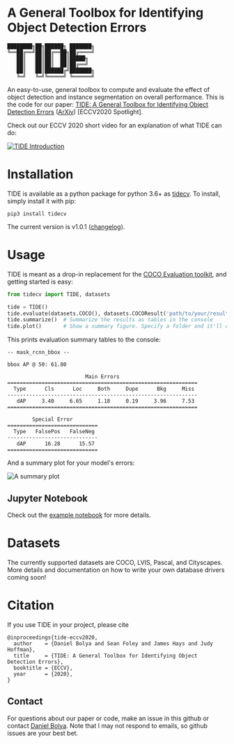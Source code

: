 # A General **T**oolbox for **I**dentifying Object **D**etection **E**rrors
```
████████╗██╗██████╗ ███████╗
╚══██╔══╝██║██╔══██╗██╔════╝
   ██║   ██║██║  ██║█████╗  
   ██║   ██║██║  ██║██╔══╝  
   ██║   ██║██████╔╝███████╗
   ╚═╝   ╚═╝╚═════╝ ╚══════╝
```

An easy-to-use, general toolbox to compute and evaluate the effect of object detection and instance segmentation on overall performance. This is the code for our paper: [TIDE: A General Toolbox for Identifying Object Detection Errors](https://dbolya.github.io/tide/paper.pdf) ([ArXiv](https://arxiv.org/abs/2008.08115)) [ECCV2020 Spotlight].

Check out our ECCV 2020 short video for an explanation of what TIDE can do:

[![TIDE Introduction](https://img.youtube.com/vi/McYFYU3PXcU/0.jpg)](https://youtu.be/McYFYU3PXcU)

# Installation

TIDE is available as a python package for python 3.6+ as [tidecv](https://pypi.org/project/tidecv/). To install, simply install it with pip:
```shell
pip3 install tidecv
```

The current version is v1.0.1 ([changelog](https://github.com/dbolya/tide/blob/master/CHANGELOG.md)).

# Usage
TIDE is meant as a drop-in replacement for the [COCO Evaluation toolkit](https://github.com/cocodataset/cocoapi), and getting started is easy:

```python
from tidecv import TIDE, datasets

tide = TIDE()
tide.evaluate(datasets.COCO(), datasets.COCOResult('path/to/your/results/file'), mode=TIDE.BOX) # Use TIDE.MASK for masks
tide.summarize()  # Summarize the results as tables in the console
tide.plot()       # Show a summary figure. Specify a folder and it'll output a png to that folder.
```

This prints evaluation summary tables to the console:
```
-- mask_rcnn_bbox --

bbox AP @ 50: 61.80

                         Main Errors
=============================================================
  Type      Cls      Loc     Both     Dupe      Bkg     Miss
-------------------------------------------------------------
   dAP     3.40     6.65     1.18     0.19     3.96     7.53
=============================================================

        Special Error
=============================
  Type   FalsePos   FalseNeg
-----------------------------
   dAP      16.28      15.57
=============================
```

And a summary plot for your model's errors:

![A summary plot](https://dbolya.github.io/tide/mask_rcnn_bbox_bbox_summary.png)

## Jupyter Notebook

Check out the [example notebook](https://github.com/dbolya/tide/blob/master/examples/coco_instance_segmentation.ipynb) for more details.


# Datasets
The currently supported datasets are COCO, LVIS, Pascal, and Cityscapes. More details and documentation on how to write your own database drivers coming soon!

# Citation
If you use TIDE in your project, please cite
```
@inproceedings{tide-eccv2020,
  author    = {Daniel Bolya and Sean Foley and James Hays and Judy Hoffman},
  title     = {TIDE: A General Toolbox for Identifying Object Detection Errors},
  booktitle = {ECCV},
  year      = {2020},
}
```

## Contact
For questions about our paper or code, make an issue in this github or contact [Daniel Bolya](mailto:dbolya@gatech.edu). Note that I may not respond to emails, so github issues are your best bet.
